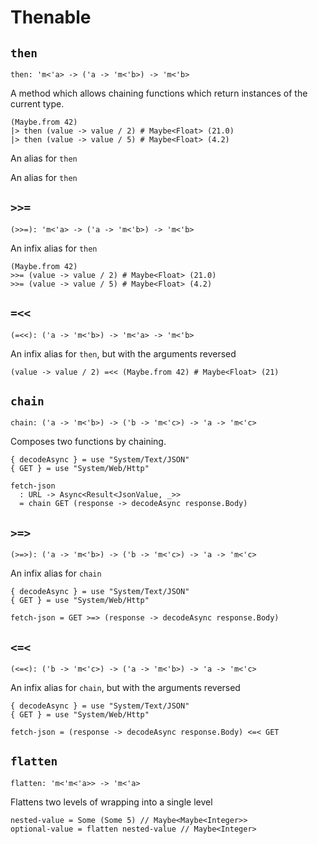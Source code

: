 # Thenable

## `then`

```aml
then: 'm<'a> -> ('a -> 'm<'b>) -> 'm<'b>
```

A method which allows chaining functions which return instances of the
current type.

```aml
(Maybe.from 42)
|> then (value -> value / 2) # Maybe<Float> (21.0)
|> then (value -> value / 5) # Maybe<Float> (4.2)
```

An alias for `then`

An alias for `then`

## `>>=`

```aml
(>>=): 'm<'a> -> ('a -> 'm<'b>) -> 'm<'b>
```

An infix alias for `then`

```aml
(Maybe.from 42)
>>= (value -> value / 2) # Maybe<Float> (21.0)
>>= (value -> value / 5) # Maybe<Float> (4.2)
```

## `=<<`

```aml
(=<<): ('a -> 'm<'b>) -> 'm<'a> -> 'm<'b>
```

An infix alias for `then`, but with the arguments reversed

```aml
(value -> value / 2) =<< (Maybe.from 42) # Maybe<Float> (21)
```

## `chain`

```aml
chain: ('a -> 'm<'b>) -> ('b -> 'm<'c>) -> 'a -> 'm<'c>
```

Composes two functions by chaining.

```aml
{ decodeAsync } = use "System/Text/JSON"
{ GET } = use "System/Web/Http"

fetch-json
  : URL -> Async<Result<JsonValue, _>>
  = chain GET (response -> decodeAsync response.Body)
```

## `>=>`

```aml
(>=>): ('a -> 'm<'b>) -> ('b -> 'm<'c>) -> 'a -> 'm<'c>
```

An infix alias for `chain`

```aml
{ decodeAsync } = use "System/Text/JSON"
{ GET } = use "System/Web/Http"

fetch-json = GET >=> (response -> decodeAsync response.Body)
```

## `<=<`

```aml
(<=<): ('b -> 'm<'c>) -> ('a -> 'm<'b>) -> 'a -> 'm<'c>
```

An infix alias for `chain`, but with the arguments reversed

```aml
{ decodeAsync } = use "System/Text/JSON"
{ GET } = use "System/Web/Http"

fetch-json = (response -> decodeAsync response.Body) <=< GET
```

## `flatten`

```aml
flatten: 'm<'m<'a>> -> 'm<'a>
```

Flattens two levels of wrapping into a single level

```aml
nested-value = Some (Some 5) // Maybe<Maybe<Integer>>
optional-value = flatten nested-value // Maybe<Integer>
```
